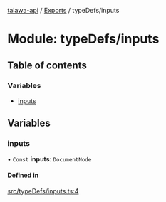 [talawa-api](../README.md) / [Exports](../modules.md) / typeDefs/inputs

# Module: typeDefs/inputs

## Table of contents

### Variables

- [inputs](typeDefs_inputs.md#inputs)

## Variables

### inputs

• `Const` **inputs**: `DocumentNode`

#### Defined in

[src/typeDefs/inputs.ts:4](https://github.com/PalisadoesFoundation/talawa-api/blob/0763f35/src/typeDefs/inputs.ts#L4)
